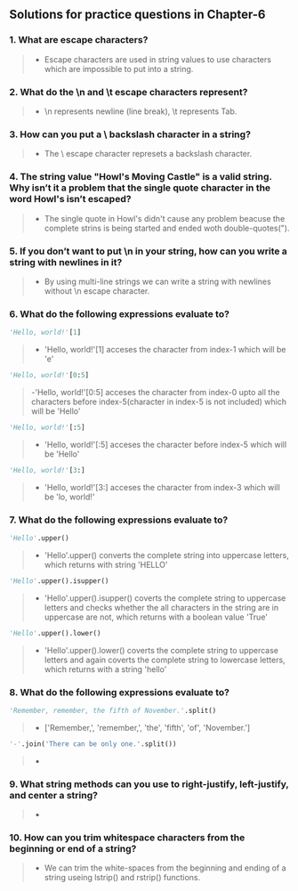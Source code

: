 ## Solutions for practice questions in Chapter-6
### 1. What are escape characters?
> - Escape characters are used in string values to use characters which are impossible to put into a string.
### 2. What do the \n and \t escape characters represent?
> - \n represents newline (line break), \t represents Tab.
### 3. How can you put a \ backslash character in a string?
> - The \\ escape character represets a backslash character.
### 4. The string value "Howl's Moving Castle" is a valid string. Why isn’t it a problem that the single quote character in the word Howl's isn’t escaped?
> - The single quote in Howl's didn't cause any problem beacuse the complete strins is being started and ended woth double-quotes(").
### 5. If you don’t want to put \n in your string, how can you write a string with newlines in it?
> - By using multi-line strings we can write a string with newlines without \n escape character.
### 6. What do the following expressions evaluate to?
```python
'Hello, world!'[1]
```
> - 'Hello, world!'[1] acceses the character from index-1 which will be 'e'
```python
'Hello, world!'[0:5]
```
> -'Hello, world!'[0:5] acceses the character from index-0 upto all the characters before index-5(character in index-5 is not included) which will be 'Hello'
```python
'Hello, world!'[:5]
```
> - 'Hello, world!'[:5] acceses the character before index-5 which will be 'Hello'
```python
'Hello, world!'[3:]
```
> - 'Hello, world!'[3:] acceses the character from index-3 which will be 'lo, world!'
### 7. What do the following expressions evaluate to?
```python
'Hello'.upper()
```
> - 'Hello'.upper() converts the complete string into uppercase letters, which returns with string 'HELLO'
```python
'Hello'.upper().isupper()
```
> - 'Hello'.upper().isupper() coverts the complete string to uppercase letters and checks whether the all characters in the string are in uppercase are not, which returns with a boolean value 'True'
```python
'Hello'.upper().lower()
```
> - 'Hello'.upper().lower() coverts the complete string to uppercase letters and again coverts the complete string to lowercase letters, which returns with a string 'hello'
### 8. What do the following expressions evaluate to?
```python
'Remember, remember, the fifth of November.'.split()
```
> - ['Remember,', 'remember,', 'the', 'fifth', 'of', 'November.']
```python
'-'.join('There can be only one.'.split())
```
> - 
### 9. What string methods can you use to right-justify, left-justify, and center a string?
> - 
### 10. How can you trim whitespace characters from the beginning or end of a string?
> - We can trim the white-spaces from the beginning and ending of a string useing lstrip() and rstrip() functions.